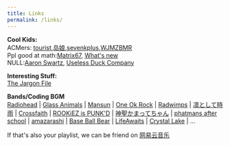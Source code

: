 ```yaml
---
title: Links
permalink: /links/
---
```


**Cool Kids:**         
 ACMers: [tourist](http://codeforces.com/profile/tourist),[岛娘](http://www.shuizilong.com/house/),[sevenkplus](http://sevenkplus.com/),[WJMZBMR](https://sites.google.com/site/wjmzbmr/home)        
 Ppl good at math:[Matrix67](http://www.matrix67.com/blog/), [What's new](https://terrytao.wordpress.com/)       
 NULL:[Aaron Swartz](http://www.aaronsw.com/weblog/), [Useless Duck Company](https://www.youtube.com/user/nicholmikey)     
           
            
 **Interesting Stuff:**    
 [The Jargon File](http://www.catb.org/jargon/html/) 
            
           
 **Bands/Coding BGM**    
 [Radiohead](http://www.wasteheadquarters.com/) | 
 [Glass Animals](http://www.glassanimals.eu/) | 
 [Mansun](http://rateyourmusic.com/artist/mansun) | 
 [One Ok Rock](http://www.oneokrock.com/) | 
 [Radwimps](http://radwimps.jp/) | 
 [凛として時雨](http://www.sigure.jp/) | 
 [Crossfaith](http://www.crossfaith.jp/) | 
 [ROOKiEZ is PUNK'D](http://www.rookiez-official.com/) | 
 [神聖かまってちゃん](http://wmg.jp/artist/kamattechan/) | 
 [phatmans after school](https://phatmansafterschool.com/) | 
 [amazarashi](http://www.amazarashi.com/) | 
 [Base Ball Bear](http://www.baseballbear.com/) | 
 [LifeAwaits](https://lifeawaitsband.bandcamp.com/releases) | 
 [Crystal Lake](http://crystallake.jp/) |
 ...
 
 If that's also your playlist, we can be friend on [网易云音乐](http://music.163.com/#/user/home?id=63382414)



  
